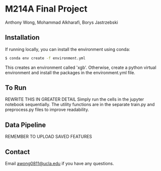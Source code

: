 # M214A Final Project
Anthony Wong, Mohammad Alkharafi, Borys Jastrzebski

## Installation
If running locally, you can install the environment using conda:
```bash
$ conda env create -f environment.yml
```
This creates an environment called 'xgb'.
Otherwise, create a python virtual environment and install the packages in the environment.yml file.

## To Run
REWRITE THIS IN GREATER DETAIL
Simply run the cells in the jupyter notebook sequentially. The utility functions are in the separate train.py and preprocess.py files to improve readability.

## Data Pipeline

REMEMBER TO UPLOAD SAVED FEATURES

## Contact
Email awong0811@ucla.edu if you have any questions.